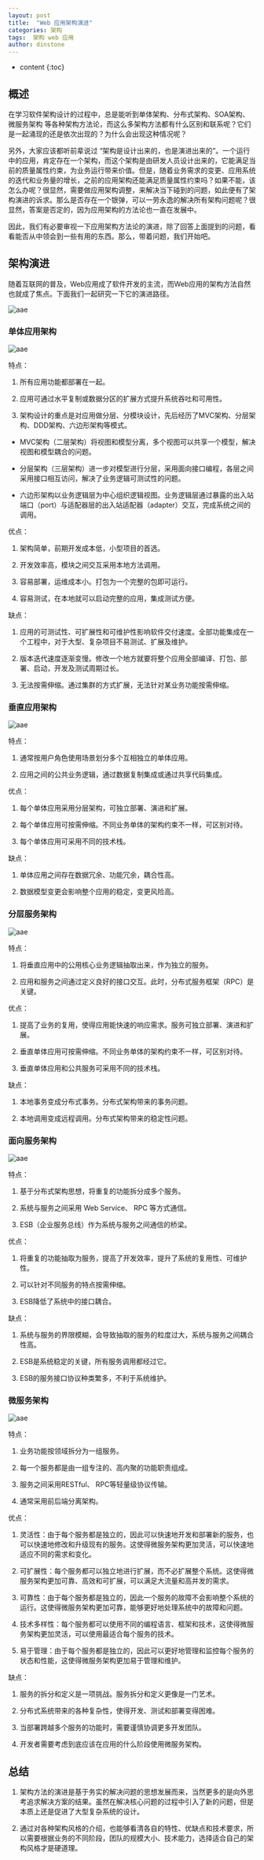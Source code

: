 ```yaml
---
layout: post
title:  "Web 应用架构演进"
categories: 架构
tags:  架构 web 应用
author: dinstone
---
```


* content
{:toc}


## 概述

在学习软件架构设计的过程中，总是能听到单体架构、分布式架构、SOA架构、微服务架构 等各种架构方法论，而这么多架构方法都有什么区别和联系呢？它们是一起涌现的还是依次出现的？为什么会出现这种情况呢？

另外，大家应该都听前辈说过 “架构是设计出来的，也是演进出来的”。一个运行中的应用，肯定存在一个架构，而这个架构是由研发人员设计出来的，它能满足当前的质量属性约束，为业务运行带来价值。但是，随着业务需求的变更、应用系统的迭代和业务量的增长，之前的应用架构还能满足质量属性约束吗？如果不能，该怎么办呢？很显然，需要做应用架构调整，来解决当下碰到的问题，如此便有了架构演进的诉求。那么是否存在一个银弹，可以一劳永逸的解决所有架构问题呢？很显然，答案是否定的，因为应用架构的方法论也一直在发展中。

因此，我们有必要审视一下应用架构方法论的演进，除了回答上面提到的问题，看看能否从中领会到一些有用的东西。那么，带着问题，我们开始吧。

## 架构演进

随着互联网的普及，Web应用成了软件开发的主流，而Web应用的架构方法自然也就成了焦点。下面我们一起研究一下它的演进路径。

![aae]({{site.url}}/img/arch/evolution.png)

### 单体应用架构

![aae]({{site.url}}/img/arch/single.png)

特点：

1. 所有应用功能都部署在一起。

2. 应用可通过水平复制或数据分区的扩展方式提升系统吞吐和可用性。

3. 架构设计的重点是对应用做分层、分模块设计，先后经历了MVC架构、分层架构、DDD架构、六边形架构等模式。

* MVC架构（二层架构）将视图和模型分离，多个视图可以共享一个模型，解决视图和模型耦合的问题。

* 分层架构（三层架构）进一步对模型进行分层，采用面向接口编程，各层之间采用接口相互访问，解决了业务逻辑可测试性的问题。

* 六边形架构以业务逻辑层为中心组织逻辑视图。业务逻辑层通过暴露的出入站端口（port）与适配器层的出入站适配器（adapter）交互，完成系统之间的调用。

优点：

1. 架构简单，前期开发成本低，小型项目的首选。

2. 开发效率高，模块之间交互采用本地方法调用。

3. 容易部署，运维成本小。打包为一个完整的包即可运行。

4. 容易测试，在本地就可以启动完整的应用，集成测试方便。

缺点：

1. 应用的可测试性、可扩展性和可维护性影响软件交付速度。全部功能集成在一个工程中，对于大型、复杂项目不易测试、扩展及维护。

2. 版本迭代速度逐渐变慢。修改一个地方就要将整个应用全部编译、打包、部署、启动，开发及测试周期过长。

3. 无法按需伸缩。通过集群的方式扩展，无法针对某业务功能按需伸缩。


### 垂直应用架构

![aae]({{site.url}}/img/arch/vertical.png)

特点：

1. 通常按用户角色使用场景划分多个互相独立的单体应用。

2. 应用之间的公共业务逻辑，通过数据复制集成或通过共享代码集成。

优点：

1. 每个单体应用采用分层架构，可独立部署、演进和扩展。

2. 每个单体应用可按需伸缩。不同业务单体的架构约束不一样，可区别对待。

3. 每个单体应用可采用不同的技术栈。

缺点：

1. 单体应用之间存在数据冗余、功能冗余，耦合性高。

2. 数据模型变更会影响整个应用的稳定，变更风险高。

### 分层服务架构

![aae]({{site.url}}/img/arch/layered.png)

特点：

1. 将垂直应用中的公用核心业务逻辑抽取出来，作为独立的服务。

2. 应用和服务之间通过定义良好的接口交互。此时，分布式服务框架（RPC）是关键。

优点：

1. 提高了业务的复用，使得应用能快速的响应需求。服务可独立部署、演进和扩展。

2. 垂直单体应用可按需伸缩。不同业务单体的架构约束不一样，可区别对待。

3. 垂直单体应用和公共服务可采用不同的技术栈。

缺点：

1. 本地事务变成分布式事务。分布式架构带来的事务问题。

2. 本地调用变成远程调用。分布式架构带来的稳定性问题。

### 面向服务架构

![aae]({{site.url}}/img/arch/soa.png)

特点：

1. 基于分布式架构思想，将重复的功能拆分成多个服务。

2. 系统与服务之间采用 Web Service、 RPC 等方式通信。

3. ESB（企业服务总线）作为系统与服务之间通信的桥梁。

优点：

1. 将重复的功能抽取为服务，提高了开发效率，提升了系统的复用性、可维护性。

2. 可以针对不同服务的特点按需伸缩。

3. ESB降低了系统中的接口耦合。

缺点：

1. 系统与服务的界限模糊，会导致抽取的服务的粒度过大，系统与服务之间耦合性高。

2. ESB是系统稳定的关键，所有服务调用都经过它。

3. ESB的服务接口协议种类繁多，不利于系统维护。


### 微服务架构

![aae]({{site.url}}/img/arch/msa.png)

特点：

1. 业务功能按领域拆分为一组服务。

2. 每一个服务都是由一组专注的、高内聚的功能职责组成。

3. 服务之间采用RESTful、 RPC等轻量级协议传输。

4. 通常采用前后端分离架构。

优点：

1. 灵活性：由于每个服务都是独立的，因此可以快速地开发和部署新的服务，也可以快速地修改和升级现有的服务。这使得微服务架构更加灵活，可以快速地适应不同的需求和变化。

2. 可扩展性：每个服务都可以独立地进行扩展，而不必扩展整个系统。这使得微服务架构更加可靠、高效和可扩展，可以满足大流量和高并发的需求。

3. 可靠性：由于每个服务都是独立的，因此一个服务的故障不会影响整个系统的运行。这使得微服务架构更加可靠，能够更好地处理系统中的故障和问题。

4. 技术多样性：每个服务都可以使用不同的编程语言、框架和技术，这使得微服务架构更加灵活，可以使用最适合每个服务的技术。

5. 易于管理：由于每个服务都是独立的，因此可以更好地管理和监控每个服务的状态和性能，这使得微服务架构更加易于管理和维护。

缺点：

1. 服务的拆分和定义是一项挑战。服务拆分和定义更像是一门艺术。

2. 分布式系统带来的各种复杂性，使得开发、测试和部署变得困难。

3. 当部署跨越多个服务的功能时，需要谨慎协调更多开发团队。

4. 开发者需要考虑到底应该在应用的什么阶段使用微服务架构。

## 总结

1. 架构方法的演进是基于务实的解决问题的思想发展而来，当然更多的是向外思考追求解决方案的结果。虽然在解决核心问题的过程中引入了新的问题，但是本质上还是促进了大型复杂系统的设计。

2. 通过对各种架构风格的介绍，也能够看清各自的特性、优缺点和技术要求，所以需要根据业务的不同阶段，团队的规模大小、技术能力，选择适合自己的架构风格才是硬道理。
